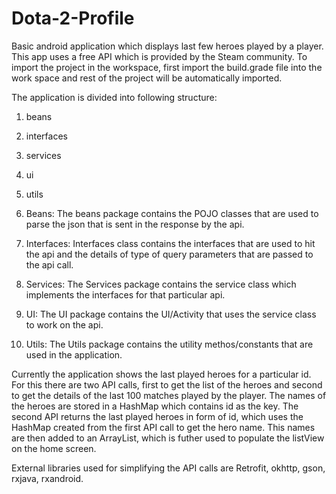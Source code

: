 # Dota-2-Profile
Basic android application which displays last few heroes played by a player. This app uses a free API which is provided by the Steam community. To import the project in the workspace, first import the build.grade file into the work space and rest of the project will be automatically imported.

The application is divided into following structure:
  1. beans
  2. interfaces
  3. services
  4. ui
  5. utils
  
1. Beans:
  The beans package contains the POJO classes that are used to parse the json that is sent in the response by the api.

2. Interfaces:
  Interfaces class contains the interfaces that are used to hit the api and the details of type of query parameters that are passed to the api call.

3. Services:
  The Services package contains the service class which implements the interfaces for that particular api.

4. UI:
  The UI package contains the UI/Activity that uses the service class to work on the api.

5. Utils:
  The Utils package contains the utility methos/constants that are used in the application.


Currently the application shows the last played heroes for a particular id. For this there are two API calls, first to get the list of the heroes and second to get the details of the last 100 matches played by the player.
The names of the heroes are stored in a HashMap which contains id as the key.
The second API returns the last played heroes in form of id, which uses the HashMap created from the first API call to get the hero name.
This names are then added to an ArrayList, which is futher used to populate the listView on the home screen.

External libraries used for simplifying the API calls are Retrofit, okhttp, gson, rxjava, rxandroid.
